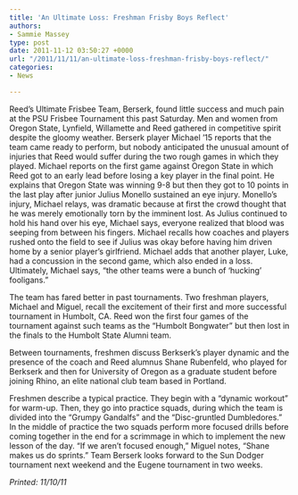 ```yaml
---
title: 'An Ultimate Loss: Freshman Frisby Boys Reflect'
authors:
- Sammie Massey
type: post
date: 2011-11-12 03:50:27 +0000
url: "/2011/11/11/an-ultimate-loss-freshman-frisby-boys-reflect/"
categories:
- News

---
```

Reed&#8217;s Ultimate Frisbee Team, Berserk, found little success and much pain at the PSU Frisbee Tournament this past Saturday. Men and women from Oregon State, Lynfield, Willamette and Reed gathered in competitive spirit despite the gloomy weather. Berserk player Michael &#8217;15 reports that the team came ready to perform, but nobody anticipated the unusual amount of injuries that Reed would suffer during the two rough games in which they played. Michael reports on the first game against Oregon State in which Reed got to an early lead before losing a key player in the final point. He explains that Oregon State was winning 9-8 but then they got to 10 points in the last play after junior Julius Monello sustained an eye injury. Monello&#8217;s injury, Michael relays, was dramatic because at first the crowd thought that he was merely emotionally torn by the imminent lost. As Julius continued to hold his hand over his eye, Michael says, everyone realized that blood was seeping from between his fingers. Michael recalls how coaches and players rushed onto the field to see if Julius was okay before having him driven home by a senior player&#8217;s girlfriend. Michael adds that another player, Luke, had a concussion in the second game, which also ended in a loss. Ultimately, Michael says, &#8220;the other teams were a bunch of &#8216;hucking&#8217; fooligans.&#8221;

The team has fared better in past tournaments. Two freshman players, Michael and Miguel, recall the excitement of their first and more successful tournament in Humbolt, CA. Reed won the first four games of the tournament against such teams as the &#8220;Humbolt Bongwater&#8221; but then lost in the finals to the Humbolt State Alumni team.

Between tournaments, freshmen discuss Berkserk&#8217;s player dynamic and the presence of the coach and Reed alumnus Shane Rubenfeld, who played for Berkserk and then for University of Oregon as a graduate student before joining Rhino, an elite national club team based in Portland.

Freshmen describe a typical practice. They begin with a &#8220;dynamic workout&#8221; for warm-up. Then, they go into practice squads, during which the team is divided into the &#8220;Grumpy Gandalfs&#8221; and the &#8220;Disc-gruntled Dumbledores.&#8221; In the middle of practice the two squads perform more focused drills before coming together in the end for a scrimmage in which to implement the new lesson of the day. &#8220;If we aren&#8217;t focused enough,&#8221; Miguel notes, &#8220;Shane makes us do sprints.&#8221; Team Berserk looks forward to the Sun Dodger tournament next weekend and the Eugene tournament in two weeks.

_Printed: 11/10/11_
